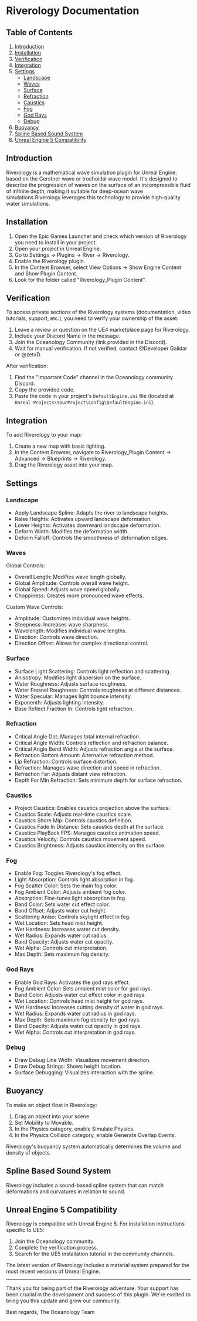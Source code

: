 # Riverology Documentation

## Table of Contents
1. [Introduction](#introduction)
2. [Installation](#installation)
3. [Verification](#verification)
4. [Integration](#integration)
5. [Settings](#settings)
   - [Landscape](#landscape)
   - [Waves](#waves)
   - [Surface](#surface)
   - [Refraction](#refraction)
   - [Caustics](#caustics)
   - [Fog](#fog)
   - [God Rays](#god-rays)
   - [Debug](#debug)
6. [Buoyancy](#buoyancy)
7. [Spline Based Sound System](#spline-based-sound-system)
8. [Unreal Engine 5 Compatibility](#unreal-engine-5-compatibility)

## Introduction

Riverology is a mathematical wave simulation plugin for Unreal Engine, based on the Gerstner wave or trochoidal wave model. It's designed to describe the progression of waves on the surface of an incompressible fluid of infinite depth, making it suitable for deep-ocean wave simulations.Riverology leverages this technology to provide high-quality water simulations.

## Installation

1. Open the Epic Games Launcher and check which version of Riverology you need to install in your project.
2. Open your project in Unreal Engine.
3. Go to Settings -> Plugins -> River -> Riverology.
4. Enable the Riverology plugin.
5. In the Content Browser, select View Options -> Show Engine Content and Show Plugin Content.
6. Look for the folder called "Riverology_Plugin Content".

## Verification

To access private sections of the Riverology systems (documentation, video tutorials, support, etc.), you need to verify your ownership of the asset:

1. Leave a review or question on the UE4 marketplace page for Riverology.
2. Include your Discord Name in the message.
3. Join the Oceanology Community (link provided in the Discord).
4. Wait for manual verification. If not verified, contact @Developer Galidar or @zetxD.

After verification:

1. Find the "Important Code" channel in the Oceanology community Discord.
2. Copy the provided code.
3. Paste the code in your project's `DefaultEngine.ini` file (located at `Unreal Projects\YourProject\Config\DefaultEngine.ini`).

## Integration

To add Riverology to your map:

1. Create a new map with basic lighting.
2. In the Content Browser, navigate to Riverology_Plugin Content -> Advanced -> Blueprints -> Riverology.
3. Drag the Riverology asset into your map.

## Settings

### Landscape

- Apply Landscape Spline: Adapts the river to landscape heights.
- Raise Heights: Activates upward landscape deformation.
- Lower Heights: Activates downward landscape deformation.
- Deform Width: Modifies the deformation width.
- Deform Falloff: Controls the smoothness of deformation edges.

### Waves

Global Controls:
- Overall Length: Modifies wave length globally.
- Global Amplitude: Controls overall wave height.
- Global Speed: Adjusts wave speed globally.
- Choppiness: Creates more pronounced wave effects.

Custom Wave Controls:
- Amplitude: Customizes individual wave heights.
- Steepness: Increases wave sharpness.
- Wavelength: Modifies individual wave lengths.
- Direction: Controls wave direction.
- Direction Offset: Allows for complex directional control.

### Surface

- Surface Light Scattering: Controls light reflection and scattering.
- Anisotropy: Modifies light dispersion on the surface.
- Water Roughness: Adjusts surface roughness.
- Water Fresnel Roughness: Controls roughness at different distances.
- Water Specular: Manages light bounce intensity.
- Exponenth: Adjusts lighting intensity.
- Base Reflect Fraction In: Controls light refraction.

### Refraction

- Critical Angle Dot: Manages total internal refraction.
- Critical Angle Width: Controls reflection and refraction balance.
- Critical Angle Bend Width: Adjusts refraction angle at the surface.
- Refraction Bottom Amount: Alternative refraction method.
- Lip Refraction: Controls surface distortion.
- Refraction: Manages wave direction and speed in refraction.
- Refraction Far: Adjusts distant view refraction.
- Depth For Min Refraction: Sets minimum depth for surface refraction.

### Caustics

- Project Caustics: Enables caustics projection above the surface.
- Caustics Scale: Adjusts real-time caustics scale.
- Caustics Shore Mip: Controls caustics definition.
- Caustics Fade In Distance: Sets caustics depth at the surface.
- Caustics PlayBack FPS: Manages caustics animation speed.
- Caustics Velocity: Controls caustics movement speed.
- Caustics Brightness: Adjusts caustics intensity on the surface.

### Fog

- Enable Fog: Toggles Riverology's fog effect.
- Light Absorption: Controls light absorption in fog.
- Fog Scatter Color: Sets the main fog color.
- Fog Ambient Color: Adjusts ambient fog color.
- Absorption: Fine-tunes light absorption in fog.
- Band Color: Sets water cut effect color.
- Band Offset: Adjusts water cut height.
- Scattering Aniso: Controls skylight effect in fog.
- Wet Location: Sets head mist height.
- Wet Hardness: Increases water cut density.
- Wet Radius: Expands water cut radius.
- Band Opacity: Adjusts water cut opacity.
- Wet Alpha: Controls cut interpretation.
- Max Depth: Sets maximum fog density.

### God Rays

- Enable God Rays: Activates the god rays effect.
- Fog Ambient Color: Sets ambient mist color for god rays.
- Band Color: Adjusts water cut effect color in god rays.
- Wet Location: Controls head mist height for god rays.
- Wet Hardness: Increases cutting density of water in god rays.
- Wet Radius: Expands water cut radius in god rays.
- Max Depth: Sets maximum fog density for god rays.
- Band Opacity: Adjusts water cut opacity in god rays.
- Wet Alpha: Controls cut interpretation in god rays.

### Debug

- Draw Debug Line Width: Visualizes movement direction.
- Draw Debug Strings: Shows height location.
- Surface Debugging: Visualizes interaction with the spline.

## Buoyancy

To make an object float in Riverology:

1. Drag an object into your scene.
2. Set Mobility to Movable.
3. In the Physics category, enable Simulate Physics.
4. In the Physics Collision category, enable Generate Overlap Events.

Riverology's buoyancy system automatically determines the volume and density of objects.

## Spline Based Sound System

Riverology includes a sound-based spline system that can match deformations and curvatures in relation to sound.

## Unreal Engine 5 Compatibility

Riverology is compatible with Unreal Engine 5. For installation instructions specific to UE5:

1. Join the Oceanology community.
2. Complete the verification process.
3. Search for the UE5 installation tutorial in the community channels.

The latest version of Riverology includes a material system prepared for the most recent versions of Unreal Engine.

---

Thank you for being part of the Riverology adventure. Your support has been crucial in the development and success of this plugin. We're excited to bring you this update and grow our community.

Best regards,
The Oceanology Team
